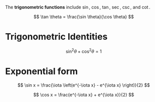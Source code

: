 The **trigonometric functions** include $\sin$, $\cos$, $\tan$, $\sec$, $\csc$, and $\cot$.

$$
\tan \theta = \frac{\sin \theta}{\cos \theta}
$$

# Trigonometric Identities

$$
\sin^2 \theta + \cos^2\theta = 1
$$

# Exponential form

$$
\sin x = \frac{\iota \left(e^{-\iota x} - e^{\iota x} \right)}{2}
$$

$$
\cos x = \frac{e^{-\iota x} + e^{\iota x}}{2}
$$